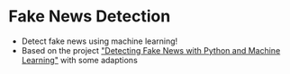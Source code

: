 # Fake News Detection
* Detect fake news using machine learning!
* Based on the project ["Detecting Fake News with Python and Machine Learning"](https://data-flair.training/blogs/advanced-python-project-detecting-fake-news/) with some adaptions
